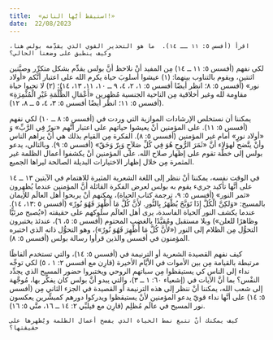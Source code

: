 ```yaml
---
title:  «استيقظ أيُّها النائم!»
date:  22/08/2023
---
```


`اقرأ (أفسس ٥: ١١ ــ ١٤).  ما هو التحذير القوي الذي يقدِّمه بولس هنا، وكيف ينطبق على وضعنا الحالي؟`

لكي نفهم (أفسس ٥: ١١ ــ ١٤) مِن المفيد أنْ نلاحظ أنَّ بولس يقدِّم بشكل متكرِّر وصيَّتين اثنتين، ويقوم بالتناوب بينهما: (١) عيشوا أسلوبَ حياة يكرم الله على اعتبار أنَّكم «أولاد نور» (أفسس ٥: ٨؛ انظر أيضًا أفسس ٥: ١، ٢، ٤، ٩ ــ ١٠، ١١، ١٣، ١٤)؛ (٢) لا تحيوا حياة مقاوِمة لله وغير أخلاقية مِن الناحية الجنسية مُظهِرين «أَعْمَالِ الظُّلْمَةِ غَيْرِ الْمُثْمِرَةِ» (أفسس ٥: ١١؛ انظر أيضًا أفسس ٥: ٣، ٤، ٥ ــ ٨، ١٢).

يمكننا أن نستخلص الإرشادات الموازية التي وردت في (أفسس ٥: ٨ ــ ١٠) لكي نفهم (أفسس ٥: ١١). على المؤمنين أنْ يعيشوا حياتهم على اعتبار أنَّهم «نورٌ فِي الرَّبِّ» وَ «أولاد نورٍ» أمام غير المؤمنين (أفسس ٥: ٨). الفكرة مِن القيام بذلك هي أنْ يراهم الناس وأنْ يتَّضح لهؤلاء أنَّ «ثَمَرَ الرُّوحِ هُوَ فِي كُلِّ صَلاَحٍ وَبِرّ وَحَقّ» (أفسس ٥: ٩). وبالتالي، يدعو بولس إلى خطَّة تقوم على إظهار صلاح الله. على المؤمنين أنْ يكشفوا أعمال الظلمة غير المثمرة مِن خلال إظهار الاختيارات البديلة الصالحة ليراها الجميع.

في الوقت نفسه، يمكننا أنْ ننظر إلى اللغة الشعرية المثيرة للاهتمام في الآيتين ١٣ ــ ١٤ على أنَّها تأكيد جريء يقوم به بولس لعرض الفكرة القائلة أنَّ المؤمنين عندما يُظهِرون «ثمر النور» (أفسس ٥: ٩، ترجمة كتاب الحياة)، يمكنهم أنْ يربحوا أهل العالَم للإيمان بالمسيح: «وَلكِنَّ الْكُلَّ إِذَا تَوَبَّخَ يُظْهَرُ بِالنُّورِ. لأَنَّ كُلَّ مَا أُظْهِرَ فَهُوَ نُورٌ» (أفسس ٥ :١٣، ١٤). عندما يكشف النور الحياة الفاسدة، يرى أهل العالَم سلوكهم على حقيقته («يُصبح مرئيًّا وظاهرًا للعلن») وبلا مستقبل ومُقيَّدًا بالغضب المحتوم (أفسس ٥: ٥، ٦)، عندئذ يختبرون التحوُّل مِن الظلام إلى النور («لأَنَّ كُلَّ مَا أُظْهِرَ فَهُوَ نُورٌ»)، وهو التحوُّل ذاته الذي اختبره المؤمنون في أفسس والذين قرأوا رسالة بولس (أفسس ٥: ٨).

كيف نفهم القصيدة الشعرية أو الترنيمة في (أفسس ٥: ١٤)، والتي تستخدم ألفاظًا مرتبطة بالقيامة مِن بين الأموات في الأيَّام الأخيرة (قارِن مع أفسس ٢: ١ ، ٥) لكي توجِّه نداء إلى الناس كي يستيقظوا مِن سباتهم الروحي ويختبروا حضور المسيح الذي يجدِّد النفْس؟ بما أنَّ الآيات في (إشعياء ٦٠: ١ ــ ٣)، والتي يبدو أنَّ بولس كان يفكِّر بها، مُوجَّهة إلى شعب الله، يمكننا أنْ ننظر إلى هذه الترنيمة أو القصيدة في الجزء الثاني مِن (أفسس ٥: ١٤) على أنَّها نداء قويّ يدعو المؤمنين لأنْ يستيقظوا ويدركوا دورهم كمبشِّرين يعكسون نور المسيح في عالَم مُظلِم (قارِن مع فيلبِّي ٢: ١٤ ــ ١٦، متَّى ٥: ١٦).

`كيف يمكنك أنْ تتبع نمط الحياة الذي يفضح أعمال الظلمة ويُظهرها على حقيقتها؟`